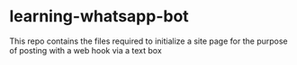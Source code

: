 # learning-whatsapp-bot
This repo contains the files required to initialize a site page for the purpose of posting with a web hook via a text box
